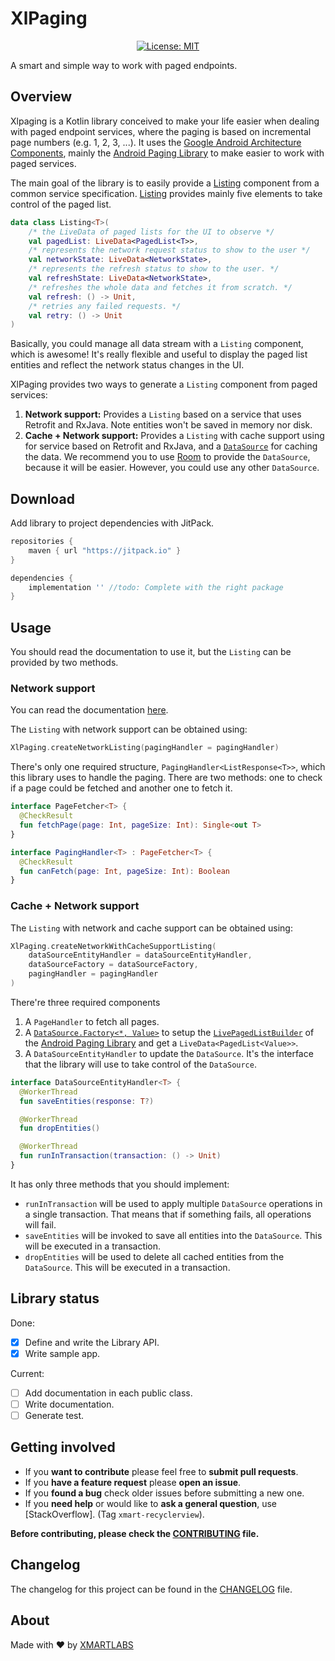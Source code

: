 # XlPaging
<p align="center">
<a href="https://github.com/xmartlabs/xlpaging/master/LICENSE"><img src="http://img.shields.io/badge/license-MIT-blue.svg?style=flat" alt="License: MIT" /></a>
</p>

A smart and simple way to work with paged endpoints.

## Overview

Xlpaging is a Kotlin library conceived to make your life easier when dealing with paged endpoint services, where the paging is based on incremental page numbers (e.g. 1, 2, 3, ...).
It uses the [Google Android Architecture Components](https://developer.android.com/topic/libraries/architecture/), mainly the [Android Paging Library](https://developer.android.com/topic/libraries/architecture/paging/) to make easier to work with paged services.

The main goal of the library is to easily provide a [Listing](xlpagingbypagenumber/src/main/java/com/xmartlabs/xlpagingbypagenumber/Listing.kt) component from a common service specification.
[Listing](xlpagingbypagenumber/src/main/java/com/xmartlabs/xlpagingbypagenumber/Listing.kt) provides mainly five elements to take control of the paged list.

```kotlin
data class Listing<T>(
    /* the LiveData of paged lists for the UI to observe */
    val pagedList: LiveData<PagedList<T>>,
    /* represents the network request status to show to the user */
    val networkState: LiveData<NetworkState>,
    /* represents the refresh status to show to the user. */
    val refreshState: LiveData<NetworkState>,
    /* refreshes the whole data and fetches it from scratch. */
    val refresh: () -> Unit,
    /* retries any failed requests. */
    val retry: () -> Unit
)
```

Basically, you could manage all data stream with a `Listing` component, which is awesome!
It's really flexible and useful to display the paged list entities and reflect the network status changes in the UI.

XlPaging provides two ways to generate a `Listing` component from paged services:    
1. **Network support:** Provides a `Listing` based on a service that uses Retrofit and RxJava. Note entities won't be saved in memory nor disk.
1. **Cache + Network support:** Provides a `Listing` with cache support using for service based on Retrofit and RxJava, and a [`DataSource`](https://developer.android.com/reference/android/arch/paging/DataSource) for caching the data.
We recommend you to use [Room](https://developer.android.com/topic/libraries/architecture/room) to provide the `DataSource`, because it will be easier. However, you could use any other `DataSource`.

## Download

Add library to project dependencies with JitPack.
```groovy
repositories {
    maven { url "https://jitpack.io" }
}

dependencies {
    implementation '' //todo: Complete with the right package
}
```

## Usage
You should read the documentation to use it, but the `Listing` can be provided by two methods.

### Network support
You can read the documentation [here]().

The `Listing` with network support can be obtained using:
```kotlin
XlPaging.createNetworkListing(pagingHandler = pagingHandler)
```

There's only one required structure, `PagingHandler<ListResponse<T>>`, which this library uses to handle the paging.
There are two methods: one to check if a page could be fetched and another one to fetch it.
```kotlin
interface PageFetcher<T> {
  @CheckResult
  fun fetchPage(page: Int, pageSize: Int): Single<out T>
}

interface PagingHandler<T> : PageFetcher<T> {
  @CheckResult
  fun canFetch(page: Int, pageSize: Int): Boolean
}
```

### Cache + Network support

The `Listing` with network and cache support can be obtained using:

```kotlin
XlPaging.createNetworkWithCacheSupportListing(
    dataSourceEntityHandler = dataSourceEntityHandler,
    dataSourceFactory = dataSourceFactory,
    pagingHandler = pagingHandler
)
```
There're three required components 
1. A `PageHandler` to fetch all pages.
1. A [`DataSource.Factory<*, Value>`](https://developer.android.com/reference/android/arch/paging/DataSource.Factory) to setup the [`LivePagedListBuilder`](https://developer.android.com/reference/android/arch/paging/LivePagedListBuilder) of the [Android Paging Library](https://developer.android.com/topic/libraries/architecture/paging/) and get a `LiveData<PagedList<Value>>`.
1. A `DataSourceEntityHandler` to update the `DataSource`.
It's the interface that the library will use to take control of the `DataSource`.

```kotlin
interface DataSourceEntityHandler<T> {
  @WorkerThread
  fun saveEntities(response: T?)

  @WorkerThread
  fun dropEntities()

  @WorkerThread
  fun runInTransaction(transaction: () -> Unit)
}
```
It has only three methods that you should implement:
- `runInTransaction` will be used to apply multiple `DataSource` operations in a single transaction. That means that if something fails, all operations will fail.
- `saveEntities` will be invoked to save all entities into the `DataSource`.
This will be executed in a transaction.
- `dropEntities` will be used to delete all cached entities from the `DataSource`.
This will be executed in a transaction.

## Library status
Done:
- [x] Define and write the Library API.
- [x] Write sample app.

Current:
- [ ] Add documentation in each public class.
- [ ] Write documentation.
- [ ] Generate test.

## Getting involved

* If you **want to contribute** please feel free to **submit pull requests**.
* If you **have a feature request** please **open an issue**.
* If you **found a bug** check older issues before submitting a new one.
* If you **need help** or would like to **ask a general question**, use [StackOverflow]. (Tag `xmart-recyclerview`).

**Before contributing, please check the [CONTRIBUTING](CONTRIBUTING.md) file.**

## Changelog

The changelog for this project can be found in the [CHANGELOG](CHANGELOG.md) file.

## About
Made with ❤️ by [XMARTLABS](http://xmartlabs.com)
